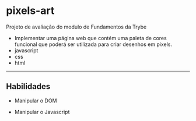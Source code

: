 # pixels-art

Projeto de avaliação do modulo de Fundamentos da Trybe

- Implementar uma página web que contém uma paleta de cores funcional que poderá ser utilizada para criar desenhos em pixels. 
- javascript
- css
- html

--- 

## Habilidades

- Manipular o DOM

- Manipular o Javascript
